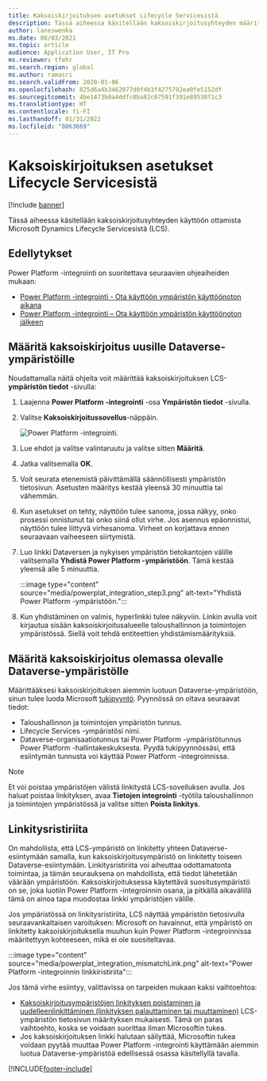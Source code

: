 ```yaml
---
title: Kaksoiskirjoituksen asetukset Lifecycle Servicesistä
description: Tässä aiheessa käsitellään kaksoiskirjoitusyhteyden määrittämistä Microsoft Dynamics Lifecycle Servicesistä (LCS).
author: laneswenka
ms.date: 08/03/2021
ms.topic: article
audience: Application User, IT Pro
ms.reviewer: tfehr
ms.search.region: global
ms.author: ramasri
ms.search.validFrom: 2020-01-06
ms.openlocfilehash: 825d6a4b3462077d0f4b3f4275792ea0fe5152df
ms.sourcegitcommit: 4be1473b0a4ddfc0ba82c07591f391e89538f1c3
ms.translationtype: HT
ms.contentlocale: fi-FI
ms.lasthandoff: 01/31/2022
ms.locfileid: "8063669"
---
```

# <a name="dual-write-setup-from-lifecycle-services"></a>Kaksoiskirjoituksen asetukset Lifecycle Servicesistä

[!include [banner](../../includes/banner.md)]



Tässä aiheessa käsitellään kaksoiskirjoitusyhteyden käyttöön ottamista Microsoft Dynamics Lifecycle Servicesistä (LCS).

## <a name="prerequisites"></a>Edellytykset

Power Platform -integrointi on suoritettava seuraavien ohjeaiheiden mukaan:

+ [Power Platform -integrointi - Ota käyttöön ympäristön käyttöönoton aikana](../../power-platform/enable-power-platform-integration.md#enable-during-deploy)
+ [Power Platform -integrointi – Ota käyttöön ympäristön käyttöönoton jälkeen](../../power-platform/enable-power-platform-integration.md#enable-after-deploy)

## <a name="set-up-dual-write-for-new-dataverse-environments"></a>Määritä kaksoiskirjoitus uusille Dataverse-ympäristöille

Noudattamalla näitä ohjeita voit määrittää kaksoiskirjoituksen LCS-**ympäristön tiedot** -sivulla:

1. Laajenna **Power Platform -integrointi** -osa **Ympäristön tiedot** -sivulla.

2. Valitse **Kaksoiskirjoitussovellus**-näppäin.

    ![Power Platform -integrointi.](media/powerplat_integration_step2.png)

3. Lue ehdot ja valitse valintaruutu ja valitse sitten **Määritä**.

4. Jatka valitsemalla **OK**.

5. Voit seurata etenemistä päivittämällä säännöllisesti ympäristön tietosivun. Asetusten määritys kestää yleensä 30 minuuttia tai vähemmän.  

6. Kun asetukset on tehty, näyttöön tulee sanoma, jossa näkyy, onko prosessi onnistunut tai onko siinä ollut virhe. Jos asennus epäonnistui, näyttöön tulee liittyvä virhesanoma. Virheet on korjattava ennen seuraavaan vaiheeseen siirtymistä.

7. Luo linkki Dataversen ja nykyisen ympäristön tietokantojen välille valitsemalla **Yhdistä Power Platform -ympäristöön**. Tämä kestää yleensä alle 5 minuuttia.

    :::image type="content" source="media/powerplat_integration_step3.png" alt-text="Yhdistä Power Platform -ympäristöön.":::

8. Kun yhdistäminen on valmis, hyperlinkki tulee näkyviin. Linkin avulla voit kirjautua sisään kaksoiskirjoitusalueelle taloushallinnon ja toimintojen ympäristössä. Siellä voit tehdä entiteettien yhdistämismäärityksiä.

## <a name="set-up-dual-write-for-an-existing-dataverse-environment"></a>Määritä kaksoiskirjoitus olemassa olevalle Dataverse-ympäristölle

Määrittääksesi kaksoiskirjoituksen aiemmin luotuun Dataverse-ympäristöön, sinun tulee luoda Microsoft [tukipyyntö](../../lifecycle-services/lcs-support.md). Pyynnössä on oltava seuraavat tiedot:

+ Taloushallinnon ja toimintojen ympäristön tunnus.
+ Lifecycle Services -ympäristösi nimi.
+ Dataverse-organisaatiotunnus tai Power Platform -ympäristötunnus Power Platform -hallintakeskuksesta. Pyydä tukipyynnössäsi, että esiintymän tunnusta voi käyttää Power Platform -integroinnissa.

> [!NOTE]
> Et voi poistaa ympäristöjen välistä linkitystä LCS-sovelluksen avulla. Jos haluat poistaa linkityksen, avaa **Tietojen integrointi** -työtila taloushallinnon ja toimintojen ympäristössä ja valitse sitten **Poista linkitys**.

## <a name="linking-mismatch"></a>Linkitysristiriita

On mahdollista, että LCS-ympäristö on linkitetty yhteen Dataverse-esiintymään samalla, kun kaksoiskirjoitusympäristö on linkitetty toiseen Dataverse-esiintymään. Linkitysristiriita voi aiheuttaa odottamatonta toimintaa, ja tämän seurauksena on mahdollista, että tiedot lähetetään väärään ympäristöön. Kaksoiskirjoituksessa käytettävä suositusympäristö on se, joka luotiin Power Platform -integroinnin osana, ja pitkällä aikavälillä tämä on ainoa tapa muodostaa linkki ympäristöjen välille.

Jos ympäristössä on linkitysristiriita, LCS näyttää ympäristön tietosivulla seuraavankaltaisen varoituksen: Microsoft on havainnut, että ympäristö on linkitetty kaksoiskirjoituksella muuhun kuin Power Platform -integroinnissa määritettyyn kohteeseen, mikä ei ole suositeltavaa.

:::image type="content" source="media/powerplat_integration_mismatchLink.png" alt-text="Power Platform -integroinnin linkkiristiriita":::

Jos tämä virhe esiintyy, valittavissa on tarpeiden mukaan kaksi vaihtoehtoa:

+ [Kaksoiskirjoitusympäristöjen linkityksen poistaminen ja uudelleenlinkittäminen (linkityksen palauttaminen tai muuttaminen)](relink-environments.md#scenario-reset-or-change-linking) LCS-ympäristön tietosivun määrityksen mukaisesti. Tämä on paras vaihtoehto, koska se voidaan suorittaa ilman Microsoftin tukea.  
+ Jos kaksoiskirjoituksen linkki halutaan säilyttää, Microsoftin tukea voidaan pyytää muuttaa Power Platform -integrointi käyttämään aiemmin luotua Dataverse-ympäristöä edellisessä osassa käsitellyllä tavalla.  

[!INCLUDE[footer-include](../../../../includes/footer-banner.md)]
